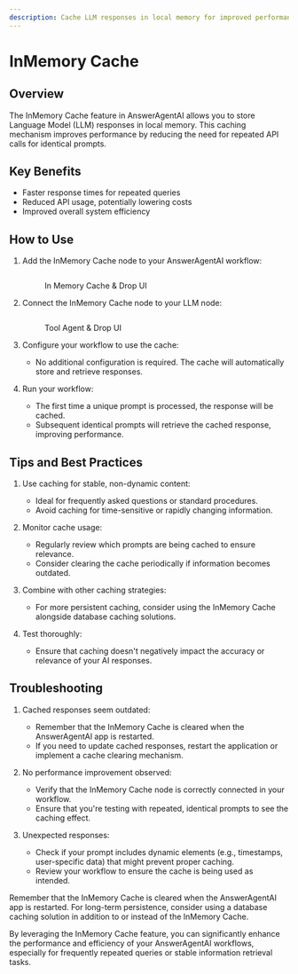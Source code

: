 ```yaml
---
description: Cache LLM responses in local memory for improved performance
---
```


# InMemory Cache

## Overview

The InMemory Cache feature in AnswerAgentAI allows you to store Language Model (LLM) responses in local memory. This caching mechanism improves performance by reducing the need for repeated API calls for identical prompts.

## Key Benefits

-   Faster response times for repeated queries
-   Reduced API usage, potentially lowering costs
-   Improved overall system efficiency

## How to Use

1. Add the InMemory Cache node to your AnswerAgentAI workflow:
       <!-- TODO: Screenshot of adding InMemory Cache node to the workflow -->
    <figure><img src="/.gitbook/assets/screenshots/inmemorycache.png" alt="" /><figcaption><p>In Memory Cache &#x26; Drop UI</p></figcaption></figure>

2. Connect the InMemory Cache node to your LLM node:
       <!-- TODO: Screenshot showing the connection between InMemory Cache and LLM nodes -->
    <figure><img src="/.gitbook/assets/screenshots/in memory cache in a workflow.png" alt="" /><figcaption><p>Tool Agent &#x26; Drop UI</p></figcaption></figure>
3. Configure your workflow to use the cache:

    - No additional configuration is required. The cache will automatically store and retrieve responses.

4. Run your workflow:
    - The first time a unique prompt is processed, the response will be cached.
    - Subsequent identical prompts will retrieve the cached response, improving performance.

## Tips and Best Practices

1. Use caching for stable, non-dynamic content:

    - Ideal for frequently asked questions or standard procedures.
    - Avoid caching for time-sensitive or rapidly changing information.

2. Monitor cache usage:

    - Regularly review which prompts are being cached to ensure relevance.
    - Consider clearing the cache periodically if information becomes outdated.

3. Combine with other caching strategies:

    - For more persistent caching, consider using the InMemory Cache alongside database caching solutions.

4. Test thoroughly:
    - Ensure that caching doesn't negatively impact the accuracy or relevance of your AI responses.

## Troubleshooting

1. Cached responses seem outdated:

    - Remember that the InMemory Cache is cleared when the AnswerAgentAI app is restarted.
    - If you need to update cached responses, restart the application or implement a cache clearing mechanism.

2. No performance improvement observed:

    - Verify that the InMemory Cache node is correctly connected in your workflow.
    - Ensure that you're testing with repeated, identical prompts to see the caching effect.

3. Unexpected responses:
    - Check if your prompt includes dynamic elements (e.g., timestamps, user-specific data) that might prevent proper caching.
    - Review your workflow to ensure the cache is being used as intended.

Remember that the InMemory Cache is cleared when the AnswerAgentAI app is restarted. For long-term persistence, consider using a database caching solution in addition to or instead of the InMemory Cache.

By leveraging the InMemory Cache feature, you can significantly enhance the performance and efficiency of your AnswerAgentAI workflows, especially for frequently repeated queries or stable information retrieval tasks.
